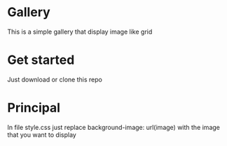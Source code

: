 # Gallery
This is a simple gallery that display image like grid

# Get started
Just download or clone this repo

# Principal
In file style.css just replace background-image: url(image) with the image that you want to display